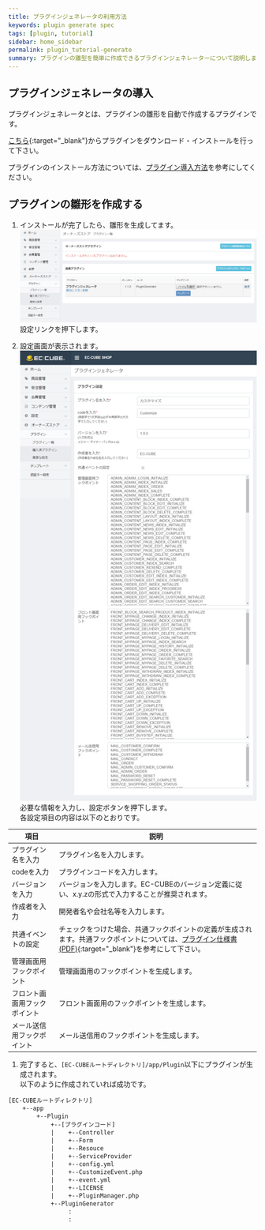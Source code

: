 ```yaml
---
title: プラグインジェネレータの利用方法
keywords: plugin generate spec
tags: [plugin, tutorial]
sidebar: home_sidebar
permalink: plugin_tutorial-generate
summary: プラグインの雛型を簡単に作成できるプラグインジェネレーターについて説明します。
---
```


## プラグインジェネレータの導入

プラグインジェネレータとは、プラグインの雛形を自動で作成するプラグインです。  

[こちら](https://www.ec-cube.net/products/detail.php?product_id=1022){:target="_blank"}からプラグインをダウンロード・インストールを行って下さい。  

プラグインのインストール方法については、[プラグイン導入方法](/plugin_install)を参考にしてください。  

## プラグインの雛形を作成する

1. インストールが完了したら、雛形を生成してます。  
![プラグインジェネレータ](/images/plugin/plugin-generate-01.png)   
設定リンクを押下します。  

1. 設定画面が表示されます。  
![プラグインジェネレータ](/images/plugin/plugin-generate-02.png)  
必要な情報を入力し、設定ボタンを押下します。  
各設定項目の内容は以下のとおりです。  

| 項目                         | 説明                                                                                                                                                                                           |
|------------------------------|------------------------------------------------------------------------------------------------------------------------------------------------------------------------------------------------|
| プラグイン名を入力           | プラグイン名を入力します。                                                                                                                                                                     |
| codeを入力                   | プラグインコードを入力します。                                                                                                                                                                 |
| バージョンを入力             | バージョンを入力します。EC-CUBEのバージョン定義に従い、x.y.zの形式で入力することが推奨されます。                                                                                               |
| 作成者を入力                 | 開発者名や会社名等を入力します。                                                                                                                                                               |
| 共通イベントの設定           | チェックをつけた場合、共通フックポイントの定義が生成されます。共通フックポイントについては、[プラグイン仕様書(PDF)](http://downloads.ec-cube.net/src/manual/v3/plugin.pdf){:target="_blank"}を参考にして下さい。 |
| 管理画面用フックポイント     | 管理画面用のフックポイントを生成します。                                                                                                                                                       |
| フロント画面用フックポイント | フロント画面用のフックポイントを生成します。                                                                                                                                                   |
| メール送信用フックポイント   | メール送信用のフックポイントを生成します。                                                                                                                                                     |

1. 完了すると、`[EC-CUBEルートディレクトリ]/app/Plugin`以下にプラグインが生成されます。  
以下のように作成されていれば成功です。

```
[EC-CUBEルートディレクトリ]
    +--app
        +--Plugin
            +--[プラグインコード]
            |    +--Controller
            |    +--Form
            |    +--Resouce
            |    +--ServiceProvider
            |    +--config.yml
            |    +--CustomizeEvent.php
            |    +--event.yml
            |    +--LICENSE
            |    +--PluginManager.php
            +--PluginGenerator
                 :
                 :
```
